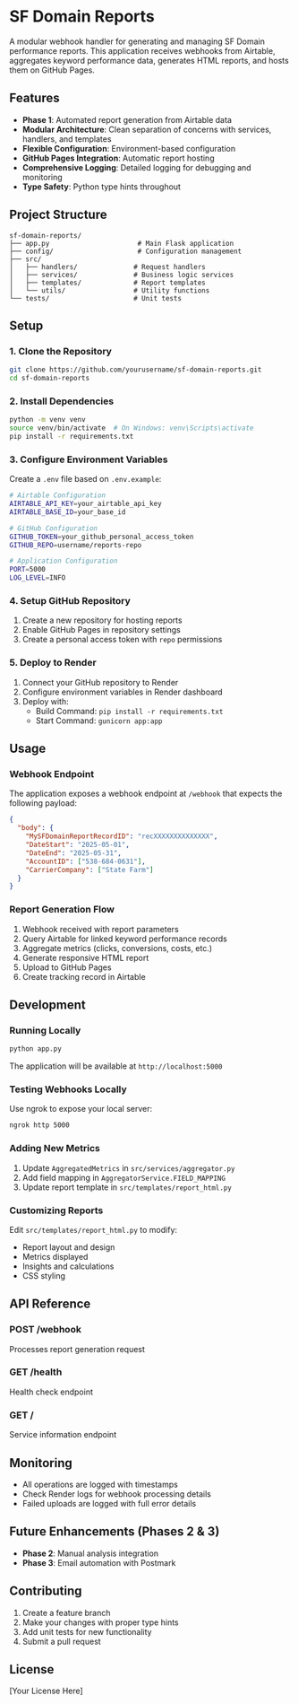 # SF Domain Reports

A modular webhook handler for generating and managing SF Domain performance reports. This application receives webhooks from Airtable, aggregates keyword performance data, generates HTML reports, and hosts them on GitHub Pages.

## Features

- **Phase 1**: Automated report generation from Airtable data
- **Modular Architecture**: Clean separation of concerns with services, handlers, and templates
- **Flexible Configuration**: Environment-based configuration
- **GitHub Pages Integration**: Automatic report hosting
- **Comprehensive Logging**: Detailed logging for debugging and monitoring
- **Type Safety**: Python type hints throughout

## Project Structure

```
sf-domain-reports/
├── app.py                      # Main Flask application
├── config/                     # Configuration management
├── src/
│   ├── handlers/              # Request handlers
│   ├── services/              # Business logic services
│   ├── templates/             # Report templates
│   └── utils/                 # Utility functions
└── tests/                     # Unit tests
```

## Setup

### 1. Clone the Repository

```bash
git clone https://github.com/yourusername/sf-domain-reports.git
cd sf-domain-reports
```

### 2. Install Dependencies

```bash
python -m venv venv
source venv/bin/activate  # On Windows: venv\Scripts\activate
pip install -r requirements.txt
```

### 3. Configure Environment Variables

Create a `.env` file based on `.env.example`:

```bash
# Airtable Configuration
AIRTABLE_API_KEY=your_airtable_api_key
AIRTABLE_BASE_ID=your_base_id

# GitHub Configuration
GITHUB_TOKEN=your_github_personal_access_token
GITHUB_REPO=username/reports-repo

# Application Configuration
PORT=5000
LOG_LEVEL=INFO
```

### 4. Setup GitHub Repository

1. Create a new repository for hosting reports
2. Enable GitHub Pages in repository settings
3. Create a personal access token with `repo` permissions

### 5. Deploy to Render

1. Connect your GitHub repository to Render
2. Configure environment variables in Render dashboard
3. Deploy with:
   - Build Command: `pip install -r requirements.txt`
   - Start Command: `gunicorn app:app`

## Usage

### Webhook Endpoint

The application exposes a webhook endpoint at `/webhook` that expects the following payload:

```json
{
  "body": {
    "MySFDomainReportRecordID": "recXXXXXXXXXXXXXX",
    "DateStart": "2025-05-01",
    "DateEnd": "2025-05-31",
    "AccountID": ["538-684-0631"],
    "CarrierCompany": ["State Farm"]
  }
}
```

### Report Generation Flow

1. Webhook received with report parameters
2. Query Airtable for linked keyword performance records
3. Aggregate metrics (clicks, conversions, costs, etc.)
4. Generate responsive HTML report
5. Upload to GitHub Pages
6. Create tracking record in Airtable

## Development

### Running Locally

```bash
python app.py
```

The application will be available at `http://localhost:5000`

### Testing Webhooks Locally

Use ngrok to expose your local server:

```bash
ngrok http 5000
```

### Adding New Metrics

1. Update `AggregatedMetrics` in `src/services/aggregator.py`
2. Add field mapping in `AggregatorService.FIELD_MAPPING`
3. Update report template in `src/templates/report_html.py`

### Customizing Reports

Edit `src/templates/report_html.py` to modify:
- Report layout and design
- Metrics displayed
- Insights and calculations
- CSS styling

## API Reference

### POST /webhook
Processes report generation request

### GET /health
Health check endpoint

### GET /
Service information endpoint

## Monitoring

- All operations are logged with timestamps
- Check Render logs for webhook processing details
- Failed uploads are logged with full error details

## Future Enhancements (Phases 2 & 3)

- **Phase 2**: Manual analysis integration
- **Phase 3**: Email automation with Postmark

## Contributing

1. Create a feature branch
2. Make your changes with proper type hints
3. Add unit tests for new functionality
4. Submit a pull request

## License

[Your License Here]